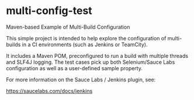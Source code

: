 multi-config-test
=================

Maven-based Example of Multi-Build Configuration

This simple project is intended to help explore the configuration of multi-builds in a CI environments (such as Jenkins or TeamCity).

It includes a Maven POM, preconfigured to run a build with multiple threads and SLF4J logging.  The test cases pick up both Selenium/Sauce Labs configuration as well as a user-defined sample property.

For more information on the Sauce Labs / Jenkins plugin, see:

https://saucelabs.com/docs/jenkins
